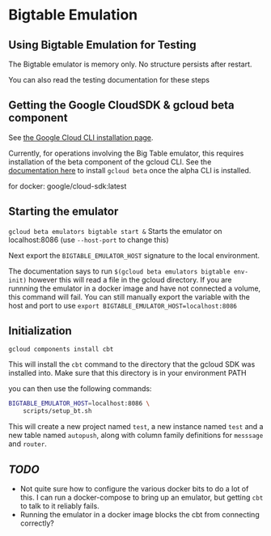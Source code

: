# Bigtable Emulation

## Using Bigtable Emulation for Testing

The Bigtable emulator is memory only. No structure persists after
restart.

You can also read the testing documentation for these steps 

## Getting the Google CloudSDK & gcloud beta component

See [the Google Cloud CLI installation page](https://cloud.google.com/sdk/docs/install#deb).

Currently, for operations involving the Big Table emulator, this requires installation of the 
beta component of the gcloud CLI. See the [documentation here](https://cloud.google.com/sdk/docs/components)
to install `gcloud beta` once the alpha CLI is installed.

for docker:
google/cloud-sdk:latest <!-- TODO: need to work out details for connection to this. -->

## Starting the emulator

`gcloud beta emulators bigtable start &`
Starts the emulator on localhost:8086 (use `--host-port` to change
this)

Next export the `BIGTABLE_EMULATOR_HOST` signature to the local environment.

The documentation says to run
`$(gcloud beta emulators bigtable env-init)`
however this will read a file in the gcloud directory. If you are runnning the emulator in a docker image and have not connected a volume, this command will fail. You can still
manually export the variable with the host and port to use
`export BIGTABLE_EMULATOR_HOST=localhost:8086`

## Initialization

`gcloud components install cbt`

This will install the `cbt` command to the directory that the gcloud SDK was installed into. Make sure that this directory is in your environment PATH

you can then use the following commands:

```bash
BIGTABLE_EMULATOR_HOST=localhost:8086 \
    scripts/setup_bt.sh
```

This will create a new project named `test`, a new instance named `test` and a new table named `autopush`, along with column family definitions for `messsage` and `router`.

## *TODO*

* Not quite sure how to configure the various docker bits to do a lot of this. I can run a docker-compose to bring up an emulator, but getting `cbt` to talk to it reliably fails.
* Running the emulator in a docker image blocks the cbt from connecting correctly?
